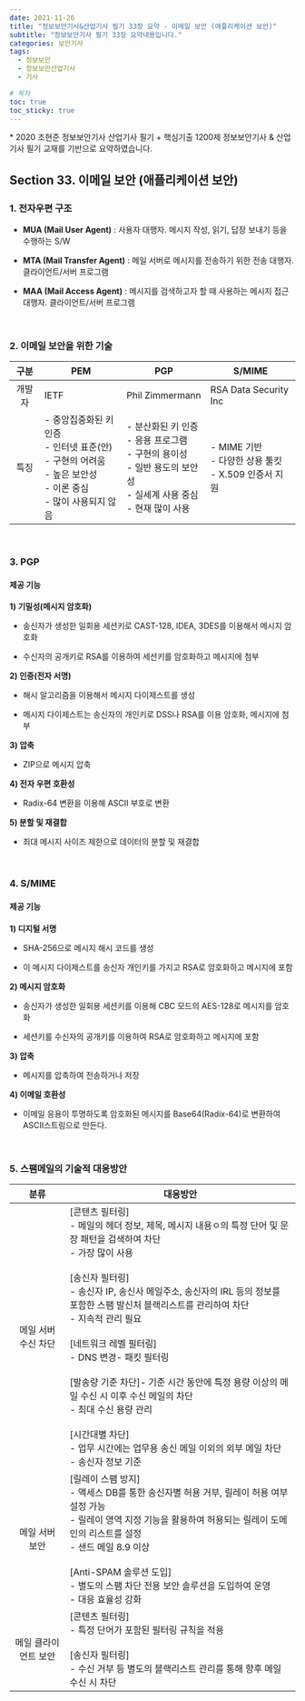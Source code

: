 ```yaml
---
date: 2021-11-26
title: "정보보안기사&산업기사 필기 33장 요약 - 이메일 보안 (애플리케이션 보안)"
subtitle: "정보보안기사 필기 33장 요약내용입니다."
categories: 보안기사
tags:
  - 정보보안
  - 정보보안산업기사
  - 기사

# 목차
toc: true  
toc_sticky: true 
---
```



\* 2020 조현준 정보보안기사 산업기사 필기 + 핵심기출 1200제 정보보안기사 & 산업기사 필기 교재를 기반으로 요약하였습니다.


## Section 33. 이메일 보안 (애플리케이션 보안)

### 1. 전자우편 구조

- **MUA (Mail User Agent)** : 사용자 대행자. 메시지 작성, 읽기, 답장 보내기 등을 수행하는 S/W

- **MTA (Mail Transfer Agent)** : 메일 서버로 메시지를 전송하기 위한 전송 대행자. 클라이언트/서버 프로그램 

- **MAA (Mail Access Agent)** : 메시지를 검색하고자 할 때 사용하는 메시지 접근 대행자. 클라이언트/서버 프로그램 

<br>

### 2. 이메일 보안을 위한 기술

|**구분**|**PEM**|**PGP**|**S/MIME**|
|:---:|---|---|---|
|개발자|IETF|Phil Zimmermann|RSA Data Security Inc|
|특징|- 중앙집중화된 키 인증<br>- 인터넷 표준(안)<br>- 구현의 어려움<br>- 높은 보안성<br>- 이론 중심<br>- 많이 사용되지 않음|- 분산화된 키 인증<br>- 응용 프로그램<br>- 구현의 용이성<br>- 일반 용도의 보안성<br>- 실세계 사용 중심<br>- 현재 많이 사용|- MIME 기반<br>- 다양한 상용 툴킷<br>- X.509 인증서 지원|

<br>

### 3. PGP

#### 제공 기능

**1) 기밀성(메시지 암호화)**

- 송신자가 생성한 일회용 세션키로 CAST-128, IDEA, 3DES를 이용해서 메시지 암호화

- 수신자의 공개키로 RSA를 이용하여 세션키를 암호화하고 메시지에 첨부

**2) 인증(전자 서명)**

- 해시 알고리즘을 이용해서 메시지 다이제스트를 생성

- 메시지 다이제스트는 송신자의 개인키로 DSS나 RSA를 이용 암호화, 메시지에 첨부

**3) 압축**

- ZIP으로 메시지 압축

**4) 전자 우편 호환성**

- Radix-64 변환을 이용해 ASCII 부호로 변환

**5) 분할 및 재결합**

- 최대 메시지 사이즈 제한으로 데이터의 분할 및 재결합

<br>

### 4. S/MIME

#### 제공 기능

**1) 디지털 서명**

- SHA-256으로 메시지 해시 코드를 생성

- 이 메시지 다이제스트를 송신자 개인키를 가지고 RSA로 암호화하고 메시지에 포함

**2) 메시지 암호화**

- 송신자가 생성한 일회용 세션키를 이용해 CBC 모드의 AES-128로 메시지를 암호화

- 세션키를 수신자의 공개키를 이용하여 RSA로 암호화하고 메시지에 포함

**3) 압축**

- 메시지를 압축하여 전송하거나 저장

**4) 이메일 호환성**

- 이메일 응용이 투명하도록 암호화된 메시지를 Base64(Radix-64)로 변환하여 ASCII스트링으로 만든다.

<br>

### 5. 스팸메일의 기술적 대응방안

|**분류**|**대응방안**|
|:---:|---|
|메일 서버 수신 차단|[콘텐츠 필터링]<br>- 메일의 헤더 정보, 제목, 메시지 내용ㅇ의 특정 단어 및 문장 패턴을 검색하여 차단<br>- 가장 많이 사용<br><br>[송신자 필터링]<br>- 송신자 IP, 송신사 메일주소, 송신자의 IRL 등의 정보를 포함한 스팸 발신처 블랙리스트를 관리하여 차단<br>- 지속적 관리 필요<br><br>[네트워크 레벨 필터링]<br>- DNS 변경- 패킷 필터링<br><br>[발송량 기준 차단]- 기준 시간 동안에 특정 용량 이상의 메일 수신 시 이후 수신 메일의 차단<br>- 최대 수신 용량 관리<br><br>[시간대별 차단]<br>- 업무 시간에는 업무용 송신 메일 이외의 외부 메일 차단<br>- 송신자 정보 기준|
|메일 서버 보안|[릴레이 스팸 방지]<br>- 액세스 DB를 통한 송신자별 허용 거부, 릴레이 허용 여부 설정 가능<br>- 릴레이 영역 지정 기능을 활용하여 허용되는 릴레이 도메인의 리스트를 설정<br>- 샌드 메일 8.9 이상<br><br>[Anti-SPAM 솔루션 도입]<br>- 별도의 스팸 차단 전용 보안 솔루션을 도입하여 운영<br>- 대응 효율성 강화|
|메일 클라이언트 보안|[콘텐츠 필터링]<br>- 특정 단어가 포함된 필터링 규칙을 적용<br><br>[송신자 필터링]<br>- 수신 거부 등 별도의 블랙리스트 관리를 통해 향후 메일 수신 시 차단|
